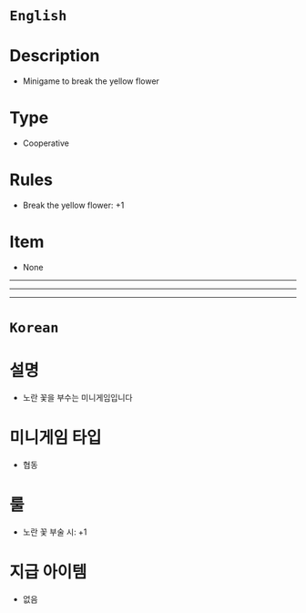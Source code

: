 # `English`
# Description
- Minigame to break the yellow flower

# Type
- Cooperative

# Rules
- Break the yellow flower: +1

# Item
- None
---
---
---
# `Korean`
# 설명
- 노란 꽃을 부수는 미니게임입니다

# 미니게임 타입
- 협동

# 룰
- 노란 꽃 부술 시: +1

# 지급 아이템
- 없음
